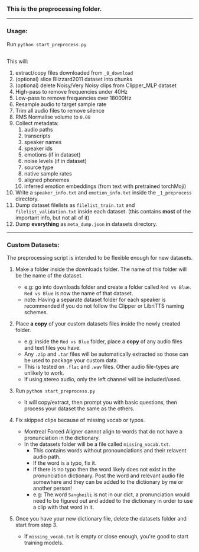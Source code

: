 ### This is the preprocessing folder.

---

### Usage:

Run `python start_preprocess.py`

##

This will:

1. extract/copy files downloaded from `_0_download`
2. (optional) slice Blizzard2011 dataset into chunks
3. (optional) delete Noisy/Very Noisy clips from Clipper_MLP dataset 
4. High-pass to remove frequencies under 40Hz
5. Low-pass to remove frequencies over 18000Hz
6. Resample audio to target sample rate
7. Trim all audio files to remove silence
8. RMS Normalise volume to `0.08`
9. Collect metadata:
	1. audio paths
	2. transcripts
	3. speaker names
	4. speaker ids
	5. emotions (if in dataset)
	6. noise levels (if in dataset)
	7. source type
	8. native sample rates
	9. aligned phonemes
	10. inferred emotion embeddings (from text with pretrained torchMoji)
10. Write a `speaker_info.txt` and `emotion_info.txt` inside the `_1_preprocess` directory.
10. Dump dataset filelists as `filelist_train.txt` and `filelist_validation.txt` inside each dataset. (this contains **most** of the important info, but not all of it)
11. Dump **everything** as `meta_dump.json` in datasets directory.

---

### Custom Datasets:

The preprocessing script is intended to be flexible enough for new datasets.

1. Make a folder inside the downloads folder. The name of this folder will be the name of the dataset.
	- e.g: go into downloads folder and create a folder called `Red vs Blue`. `Red vs Blue` is now the name of that dataset.
	- note: Having a separate dataset folder for each speaker is recommended if you do not follow the Clipper or LibriTTS naming schemes.
2. Place **a copy** of your custom datasets files inside the newly created folder.
	- e.g: inside the `Red vs Blue` folder, place a **copy** of any audio files and text files you have.
	- Any `.zip` and `.tar` files will be automatically extracted so those can be used to package your custom data.
	- This is tested on `.flac` and `.wav` files. Other audio file-types are unlikely to work.
	- If using stereo audio, only the left channel will be included/used.

3. Run `python start_preprocess.py`
	- it will copy/extract, then prompt you with basic questions, then process your dataset the same as the others.

4. Fix skipped clips because of missing vocab or typos.
	- Montreal Forced Aligner cannot align to words that do not have a pronunciation in the dictionary.
	- In the datasets folder will be a file called `missing_vocab.txt`.
		- This contains words without pronounciations and their relavent audio path.
		- If the word is a typo, fix it.
		- If there is no typo then the word likely does not exist in the pronunciation dictionary. Post the word and relevant audio file somewhere and they can be added to the dictionary by me or another person!
		- e.g: The word `Sangheili` is not in our dict, a pronunciation would need to be figured out and added to the dictionary in order to use a clip with that word in it.
5. Once you have your new dictionary file, delete the datasets folder and start from step 3.
	- If `missing_vocab.txt` is empty or close enough, you're good to start training models.